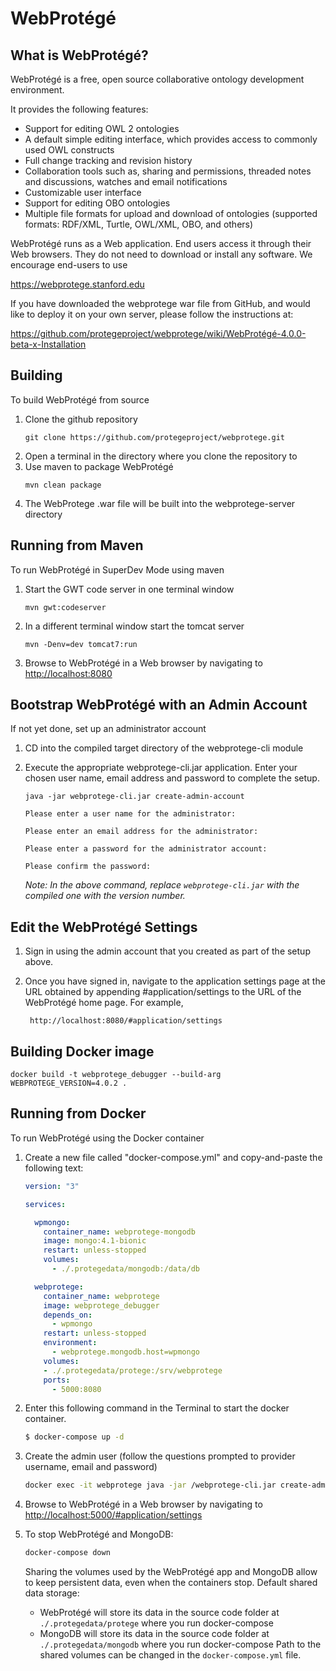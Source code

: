 WebProtégé
==========

What is WebProtégé?
-------------------

WebProtégé is a free, open source collaborative ontology development environment.

It provides the following features:
- Support for editing OWL 2 ontologies
- A default simple editing interface, which provides access to commonly used OWL constructs
- Full change tracking and revision history
- Collaboration tools such as, sharing and permissions, threaded notes and discussions, watches and email notifications
- Customizable user interface
- Support for editing OBO ontologies
- Multiple file formats for upload and download of ontologies (supported formats: RDF/XML, Turtle, OWL/XML, OBO, and others)

WebProtégé runs as a Web application. End users access it through their Web browsers.
They do not need to download or install any software. We encourage end-users to use

https://webprotege.stanford.edu

If you have downloaded the webprotege war file from GitHub, and would like to deploy it on your own server,
please follow the instructions at:

https://github.com/protegeproject/webprotege/wiki/WebProtégé-4.0.0-beta-x-Installation

Building
--------

To build WebProtégé from source

1) Clone the github repository
   ```
   git clone https://github.com/protegeproject/webprotege.git
   ```
2) Open a terminal in the directory where you clone the repository to
3) Use maven to package WebProtégé
   ```
   mvn clean package
   ```
5) The WebProtege .war file will be built into the webprotege-server directory

Running from Maven
------------------

To run WebProtégé in SuperDev Mode using maven

1) Start the GWT code server in one terminal window
    ```
    mvn gwt:codeserver
    ```
2) In a different terminal window start the tomcat server
    ```
    mvn -Denv=dev tomcat7:run
    ```
3) Browse to WebProtégé in a Web browser by navigating to [http://localhost:8080](http://localhost:8080)


Bootstrap WebProtégé with an Admin Account
------------------
If not yet done, set up an administrator account

1) CD into the compiled target directory of the webprotege-cli module 

2) Execute the appropriate webprotege-cli.jar application. Enter your chosen user name, email address and password to complete the setup.
   ```
   java -jar webprotege-cli.jar create-admin-account
   ```
   ```
   Please enter a user name for the administrator:
   ```
   ```
   Please enter an email address for the administrator:
   ```
   ```
   Please enter a password for the administrator account:
   ```
   ```
   Please confirm the password:
   ```
   
   _Note: In the above command, replace ```webprotege-cli.jar``` with the compiled one with the version number._

Edit the WebProtégé Settings
-------------------

1) Sign in using the admin account that you created as part of the setup above.

2) Once you have signed in, navigate to the application settings page at the URL obtained by appending #application/settings to the URL of the WebProtégé home page. For example, 

   ``` http://localhost:8080/#application/settings```


Building Docker image
-------------------
```docker build -t webprotege_debugger --build-arg WEBPROTEGE_VERSION=4.0.2 .```


Running from Docker
-------------------

To run WebProtégé using the Docker container

1) Create a new file called "docker-compose.yml" and copy-and-paste the following text:
   ```yml
   version: "3"
   
   services:
   
     wpmongo:
       container_name: webprotege-mongodb
       image: mongo:4.1-bionic
       restart: unless-stopped
       volumes: 
         - ./.protegedata/mongodb:/data/db
   
     webprotege:
       container_name: webprotege
       image: webprotege_debugger
       depends_on:
         - wpmongo
       restart: unless-stopped
       environment:
         - webprotege.mongodb.host=wpmongo
       volumes: 
       - ./.protegedata/protege:/srv/webprotege
       ports:
         - 5000:8080
   ```
2) Enter this following command in the Terminal to start the docker container.
   ```bash
   $ docker-compose up -d
   ```
   
3) Create the admin user (follow the questions prompted to provider username, email and password)
   ```bash
   docker exec -it webprotege java -jar /webprotege-cli.jar create-admin-account
   ```
3) Browse to WebProtégé in a Web browser by navigating to [http://localhost:5000/#application/settings](http://localhost:5000/#application/settings)

4) To stop WebProtégé and MongoDB:
   ```bash
   docker-compose down
   ```
   Sharing the volumes used by the WebProtégé app and MongoDB allow to keep persistent data, even when the containers stop. Default shared data storage:
   - WebProtégé will store its data in the source code folder at `./.protegedata/protege` where you run docker-compose
   - MongoDB will store its data in the source code folder at `./.protegedata/mongodb` where you run docker-compose
   Path to the shared volumes can be changed in the `docker-compose.yml` file.